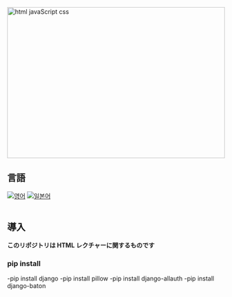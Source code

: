 <img src="https://miro.medium.com/max/1400/1*2xsLeLNqKwIoGOQlw8O6Ug.png" alt="html javaScript css"  width="100%" height="350">

## 言語

[![영어](https://img.shields.io/badge/Language-English-blueviolet?style=for-the-badge)](README%20eng.md)
[![일본어](https://img.shields.io/badge/Language-Japanese-blueviolet?style=for-the-badge)](README.md)
<br><br>

## 導入

<b>このリポジトリは HTML レクチャーに関するものです</b>

### pip install

-pip install django
-pip install pillow
-pip install django-allauth
-pip install django-baton
